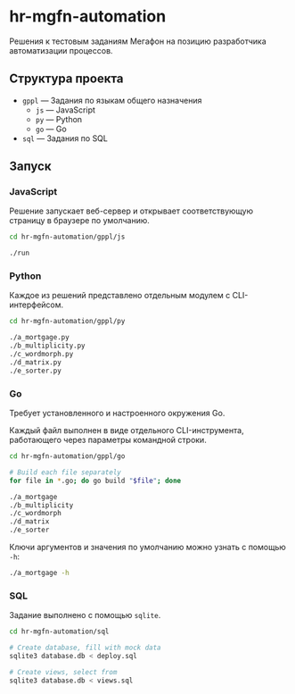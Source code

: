 # hr-mgfn-automation

Решения к тестовым заданиям Мегафон на позицию разработчика автоматизации процессов.


## Структура проекта

* `gppl` — Задания по языкам общего назначения
    * `js` — JavaScript
    * `py` — Python
    * `go` — Go
* `sql` — Задания по SQL


## Запуск

### JavaScript

Решение запускает веб-сервер и открывает соответствующую страницу 
в браузере по умолчанию.

```sh
cd hr-mgfn-automation/gppl/js

./run
```


### Python

Каждое из решений представлено отдельным модулем с CLI-интерфейсом.

```sh
cd hr-mgfn-automation/gppl/py

./a_mortgage.py
./b_multiplicity.py
./c_wordmorph.py
./d_matrix.py
./e_sorter.py
```


### Go

Требует установленного и настроенного окружения Go.

Каждый файл выполнен в виде отдельного CLI-инструмента, 
работающего через параметры командной строки.

```sh
cd hr-mgfn-automation/gppl/go 

# Build each file separately
for file in *.go; do go build "$file"; done

./a_mortgage
./b_multiplicity
./c_wordmorph
./d_matrix
./e_sorter
```

Ключи аргументов и значения по умолчанию можно узнать с помощью `-h`:

```sh
./a_mortgage -h
```


### SQL

Задание выполнено с помощью `sqlite`.

```sh
cd hr-mgfn-automation/sql

# Create database, fill with mock data
sqlite3 database.db < deploy.sql

# Create views, select from
sqlite3 database.db < views.sql

```

